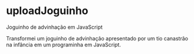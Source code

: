 # uploadJoguinho
Joguinho de advinhação em JavaScript

Transformei um joguinho de advinhação apresentado por um tio canastrão na infância em um programinha em JavaScript. 
